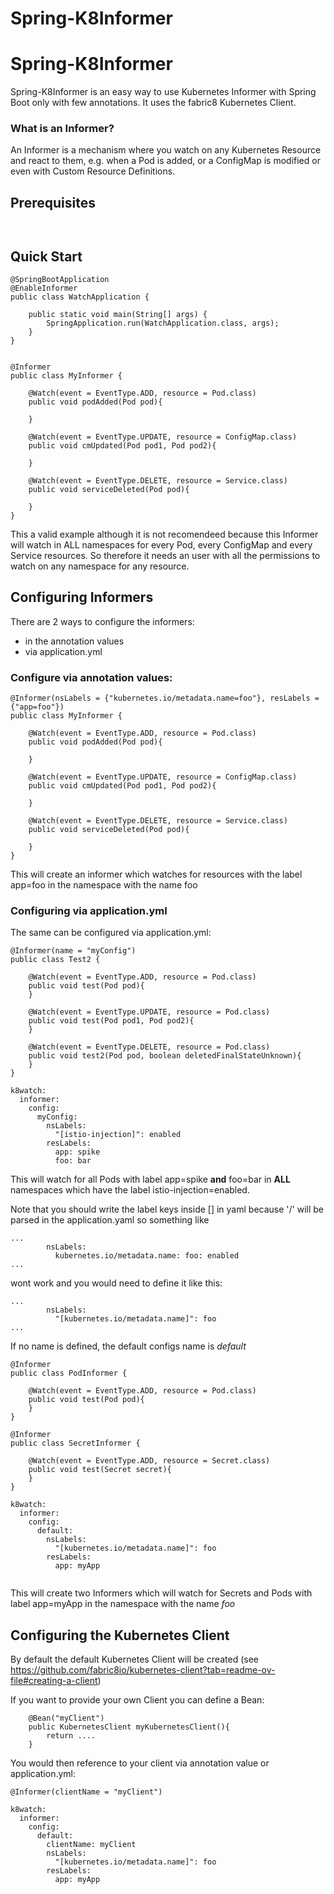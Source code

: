 Spring-K8Informer
=========


# Spring-K8Informer

Spring-K8Informer is an easy way to use Kubernetes Informer with Spring Boot only with few annotations. It uses the fabric8 Kubernetes Client.

### What is an Informer?
An Informer is a mechanism where you watch on any Kubernetes Resource and react to them, e.g. when a Pod is added, or a ConfigMap is modified or even with Custom Resource Definitions.


## Prerequisites


```


```

## Quick Start

```
@SpringBootApplication
@EnableInformer
public class WatchApplication {

    public static void main(String[] args) {
        SpringApplication.run(WatchApplication.class, args);
    }
}
```

```

@Informer
public class MyInformer {

    @Watch(event = EventType.ADD, resource = Pod.class)
    public void podAdded(Pod pod){
       
    }

    @Watch(event = EventType.UPDATE, resource = ConfigMap.class)
    public void cmUpdated(Pod pod1, Pod pod2){
        
    }

    @Watch(event = EventType.DELETE, resource = Service.class)
    public void serviceDeleted(Pod pod){
        
    }
}

```
This a valid example although it is not recomendeed because this Informer will watch in ALL namespaces for every Pod, every ConfigMap and every Service resources. So therefore it needs an user with all the permissions to watch on any namespace for any resource.


## Configuring Informers

There are 2 ways to configure the informers:
- in the annotation values
- via application.yml

### Configure via annotation values:

```
@Informer(nsLabels = {"kubernetes.io/metadata.name=foo"}, resLabels = {"app=foo"})
public class MyInformer {

    @Watch(event = EventType.ADD, resource = Pod.class)
    public void podAdded(Pod pod){
       
    }

    @Watch(event = EventType.UPDATE, resource = ConfigMap.class)
    public void cmUpdated(Pod pod1, Pod pod2){
        
    }

    @Watch(event = EventType.DELETE, resource = Service.class)
    public void serviceDeleted(Pod pod){
        
    }
}

```
This will create an informer which watches for resources with the label app=foo in the namespace with the name foo

### Configuring via application.yml

The same can be configured via application.yml:

```
@Informer(name = "myConfig")
public class Test2 {

    @Watch(event = EventType.ADD, resource = Pod.class)
    public void test(Pod pod){
    }

    @Watch(event = EventType.UPDATE, resource = Pod.class)
    public void test(Pod pod1, Pod pod2){
    }

    @Watch(event = EventType.DELETE, resource = Pod.class)
    public void test2(Pod pod, boolean deletedFinalStateUnknown){
    }
}
```

```
k8watch:
  informer:
    config:
      myConfig:
        nsLabels:
          "[istio-injection]": enabled
        resLabels:
          app: spike
          foo: bar

```

This will watch for all Pods with label app=spike **and** foo=bar in **ALL** namespaces which have the label istio-injection=enabled.

Note that you should write the label keys inside [] in yaml because '/' will be parsed in the application.yaml
so something like

```
...
        nsLabels:
          kubernetes.io/metadata.name: foo: enabled
...

```
wont work and you would need to define it like this:

```
...
        nsLabels:
          "[kubernetes.io/metadata.name]": foo
...

```

If no name is defined, the default configs name is   *default*

```
@Informer
public class PodInformer {

    @Watch(event = EventType.ADD, resource = Pod.class)
    public void test(Pod pod){
    }
}

@Informer
public class SecretInformer {

    @Watch(event = EventType.ADD, resource = Secret.class)
    public void test(Secret secret){
    }
}

```

```
k8watch:
  informer:
    config:
      default:
        nsLabels:
          "[kubernetes.io/metadata.name]": foo
        resLabels:
          app: myApp


```
This will create two Informers which will watch for Secrets and Pods with label app=myApp in the namespace with the name *foo* 


## Configuring the Kubernetes Client

By default the default Kubernetes Client will be created (see https://github.com/fabric8io/kubernetes-client?tab=readme-ov-file#creating-a-client)

If you want to provide your own Client you can define a Bean:

```
    @Bean("myClient")
    public KubernetesClient myKubernetesClient(){
        return ....
    }
```
You would then reference to your client via annotation value or application.yml:
```
@Informer(clientName = "myClient")
```

```
k8watch:
  informer:
    config:
      default:
        clientName: myClient
        nsLabels:
          "[kubernetes.io/metadata.name]": foo
        resLabels:
          app: myApp

```

